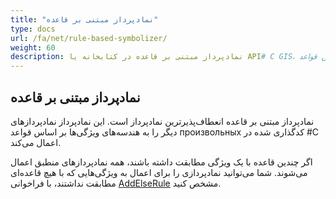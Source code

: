 ```yaml
---
title: "نمادپرداز مبتنی بر قاعده"
type: docs
url: /fa/net/rule-based-symbolizer/
weight: 60
description: نمادپرداز مبتنی بر قاعده در کتابخانه یا API# C GIS، نمادپردازهای دیگر را به هندسه‌های ویژگی‌ها بر اساس قواعد произвольных کدگذاری شده در #C اعمال می‌کند.
---
```


## **نمادپرداز مبتنی بر قاعده**
نمادپرداز مبتنی بر قاعده انعطاف‌پذیرترین نمادپرداز است. این نمادپرداز نمادپردازهای دیگر را به هندسه‌های ویژگی‌ها بر اساس قواعد произвольных کدگذاری شده در #C اعمال می‌کند.

اگر چندین قاعده با یک ویژگی مطابقت داشته باشند، همه نمادپردازهای منطبق اعمال می‌شوند. شما می‌توانید نمادپردازی را برای اعمال به ویژگی‌هایی که با هیچ قاعده‌ای مطابقت نداشتند، با فراخوانی [AddElseRule](https://reference.aspose.com/gis/net/aspose.gis.rendering.symbolizers/rulebasedsymbolizer/methods/addelserule) مشخص کنید.
